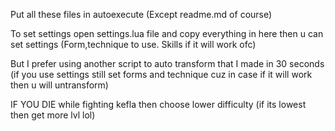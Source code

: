Put all these files in autoexecute (Except readme.md of course)

To set settings open settings.lua file and copy everything in here then u can set settings (Form,technique to use. Skills if it will work ofc)

But I prefer using another script to auto transform that I made in 30 seconds (if you use settings still set forms and technique cuz in case if it will work then u will untransform)

IF YOU DIE while fighting kefla then choose lower difficulty (if its lowest then get more lvl lol)
